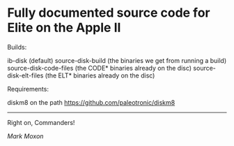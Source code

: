 # Fully documented source code for Elite on the Apple II

Builds:

ib-disk (default)
source-disk-build (the binaries we get from running a build)
source-disk-code-files (the CODE* binaries already on the disc)
source-disk-elt-files (the ELT* binaries already on the disc)

Requirements:

diskm8 on the path
https://github.com/paleotronic/diskm8

---

Right on, Commanders!

_Mark Moxon_